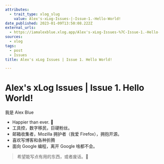 ```yaml
---
attributes:
  - trait_type: xlog_slug
    value: Alex's-xLog-Issues-|-Issue-1.-Hello-World!
date_published: 2023-01-09T13:50:08.222Z
external_urls:
  - https://iamalexblue.xlog.app/Alex's-xLog-Issues-%7C-Issue-1.-Hello-World!
sources:
  - xlog
tags:
  - post
  - Issues
title: Alex's xLog Issues | Issue 1. Hello World!

---
```


# Alex's xLog Issues | Issue 1. Hello World!

我是 Alex Blue

- Happier than ever. 💙
- 工具控，数字移民，巨硬粉丝。
- 邮箱收集者，Mozilla 拥护者（我爱 Firefox），拥抱开源。
- 喜欢写博客和各种折腾
- 面向 Google 编程，离开 Google 啥都不会。

> 希望能写点有用的东西，或者废话。🍋